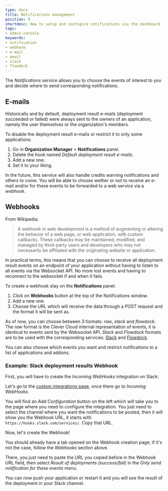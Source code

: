 ```yaml
---
type: docs
title: Notifications management
position: 9
shortdesc: How to setup and configure notifications via the dashboard
tags:
- admin-console
keywords:
- notification
- webhook
- e-mail
- email
- slack
- flowdock
---
```


The *Notifications* service allows you to choose the events of interest to you
and decide where to send corresponding notifications.

## E-mails

Historically and by default, deployment result e-mails (deployment succeeded or
failed) were always sent to the owners of an application, namely the user
themselves or the organization's members.

To disable the deployment result e-mails or restrict it to only some applications:
1. Go in **Organization Manager** > **Notifications** panel.
2. Delete the hook named *Default deployment result e-mails*.
3. Add a new one.
4. Set it to your liking.

In the future, this service will also handle credits warning notifications and
others to come. You will be able to choose wether or not to receive an e-mail
and/or for these events to be forwarded to a web service via a *webhook*.

## Webhooks

From Wikipedia:

> A webhook in web development is a method of augmenting or altering the
> behavior of a web page, or web application, with custom callbacks. These
> callbacks may be maintained, modified, and managed by third-party users and
> developers who may not necessarily be affiliated with the originating website
> or application.

In practical terms, this means that you can choose to receive all deployment
result events on an endpoint of your application without having to listen to
all events via the Websocket API. No more lost events and having to reconnect
to the websocket if and when it fails.

To create a webhook stay on the **Notifications** panel:
1. Click on **Webhooks** button at the top of the Notifications window.
2. Add a new one.
3. Choose the URL which will receive the data through a *POST* request and the format it will be sent as.

As of now, you can choose between 3 formats: *raw*, *slack* and *flowdock*. The *raw* format is the Clever Cloud internal representation of events, it is identical to events sent by the Websocket API. *Slack* and *Flowdock* formats are to be used with the
corresponding services: [Slack](https://slack.com) and [Flowdock](https://www.flowdock.com).

You can also choose which events you want and restrict notifications to a list
of applications and addons.

### Example: Slack deployment results Webhook

First, you will have to create the *Incoming WebHooks* integration on Slack:

Let's go to the [custom integrations
page](https://slack.com/apps/manage/custom-integrations), once there go to
*Incoming WebHooks*.

You will find an *Add Configuration* button on the left which will take you to
the page where you need to configure the integration. You just need to select
the channel where you want the notifications to be posted, then it will show
you the Webhook URL, it starts with `https://hooks.slack.com/services/`. Copy
that URL.

Now, let's create the Webhook!

You should already have a tab opened on the Webhook creation page; if it's not
the case, follow the *Webhooks* section above.

There, you just need to paste the URL you copied before in the Webhook URL
field, then select *Result of deployments (success/fail)* in the *Only send
notification for these events* menu.

You can now push your application or restart it and you will see
the result of the deployment in your Slack channel.
